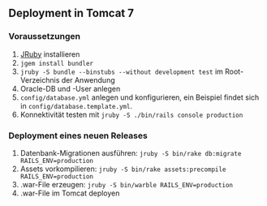 ## Deployment in Tomcat 7

### Voraussetzungen

1. [JRuby](http://jruby.org) installieren
2. `jgem install bundler`
3. `jruby -S bundle --binstubs --without development test` im Root-Verzeichnis der Anwendung
4. Oracle-DB und -User anlegen
5. `config/database.yml` anlegen und konfigurieren, ein Beispiel findet sich in
   `config/database.template.yml`.
6. Konnektivität testen mit `jruby -S ./bin/rails console production`

### Deployment eines neuen Releases

1. Datenbank-Migrationen ausführen:
   `jruby -S bin/rake db:migrate RAILS_ENV=production`
2. Assets vorkompilieren:
   `jruby -S bin/rake assets:precompile RAILS_ENV=production`
3. .war-File erzeugen:
   `jruby -S bin/warble RAILS_ENV=production`
4. .war-File im Tomcat deployen
